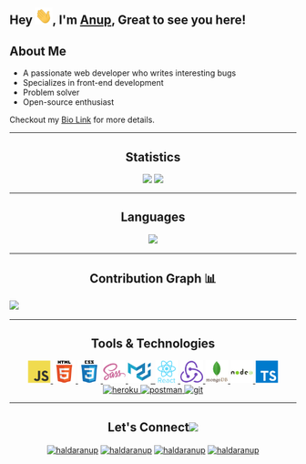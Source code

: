 ## Hey <img src="https://raw.githubusercontent.com/ABSphreak/ABSphreak/master/gifs/Hi.gif" height="29px" />, I'm [Anup](https://anuphaldar.com/), Great to see you here!

## About Me
  -  A passionate web developer who writes interesting bugs
  -  Specializes in front-end development
  -  Problem solver
  -  Open-source enthusiast

Checkout my [Bio Link]([bio.link/haldaranup](https://bio.link/haldaranup)) for more details.
  
  
---
<h2 align="center">Statistics </h2>
<p align="center">
<img width="48%" src="https://github-readme-stats.vercel.app/api?username=haldaranup&show_icons=true&theme=tokyonight" />     
 <img width="48%" src="https://github-readme-streak-stats.herokuapp.com/?user=haldaranup&show_icons=true&theme=tokyonight" />
     <p/>



     
---
<h2 align="center">Languages</h2>
<p align="center">
<img src="https://github-readme-stats.vercel.app/api/top-langs/?username=haldaranup&layout=compact&theme=tokyonight" />
    <p/>

---
<h2 align="center">Contribution Graph 📊</h2>

<img src="https://activity-graph.herokuapp.com/graph?username=haldaranup&theme=chartreuse-dark" />    
    
---
 <h2 align="center">Tools & Technologies </h2>
<p align="center"> <a href="https://developer.mozilla.org/en-US/docs/Web/JavaScript" target="_blank" rel="noreferrer"> <img src="https://raw.githubusercontent.com/devicons/devicon/master/icons/javascript/javascript-original.svg" alt="javascript" width="40" height="40"/> </a> <a href="https://www.w3.org/html/" target="_blank" rel="noreferrer"> <img src="https://raw.githubusercontent.com/devicons/devicon/master/icons/html5/html5-original-wordmark.svg" alt="html5" width="40" height="40"/> <a href="https://www.w3schools.com/css/" target="_blank" rel="noreferrer"> <img src="https://raw.githubusercontent.com/devicons/devicon/master/icons/css3/css3-original-wordmark.svg" alt="css3" width="40" height="40"/> </a> <a href="https://sass-lang.com" target="_blank" rel="noreferrer"> <img src="https://raw.githubusercontent.com/devicons/devicon/master/icons/sass/sass-original.svg" alt="sass" width="40" height="40"/> </a> <a href="https://mui.com" target="_blank" rel="noreferrer">  <img src="https://github.com/devicons/devicon/blob/master/icons/materialui/materialui-original.svg" title="Material UI" alt="Material UI" width="40" height="40"/>&nbsp; </a> <a href="https://reactjs.org/" target="_blank" rel="noreferrer"> <img src="https://raw.githubusercontent.com/devicons/devicon/master/icons/react/react-original-wordmark.svg" alt="react" width="40" height="40"/> </a> <a href="https://redux.js.org" target="_blank" rel="noreferrer"> <img src="https://raw.githubusercontent.com/devicons/devicon/master/icons/redux/redux-original.svg" alt="redux" width="40" height="40"/> </a> <a href="https://www.mongodb.com/" target="_blank" rel="noreferrer"> <img src="https://raw.githubusercontent.com/devicons/devicon/master/icons/mongodb/mongodb-original-wordmark.svg" alt="mongodb" width="40" height="40"/> </a> <a href="https://nodejs.org" target="_blank" rel="noreferrer"> <img src="https://raw.githubusercontent.com/devicons/devicon/master/icons/nodejs/nodejs-original-wordmark.svg" alt="nodejs" width="40" height="40"/> </a> <a href="https://www.typescriptlang.org/" target="_blank" rel="noreferrer"> <img src="https://raw.githubusercontent.com/devicons/devicon/master/icons/typescript/typescript-original.svg" alt="typescript" width="40" height="40"/> </a> <a href="https://heroku.com" target="_blank" rel="noreferrer"> <img src="https://www.vectorlogo.zone/logos/heroku/heroku-icon.svg" alt="heroku" width="40" height="40"/> </a> <a href="https://postman.com" target="_blank" rel="noreferrer"> <img src="https://www.vectorlogo.zone/logos/getpostman/getpostman-icon.svg" alt="postman" width="40" height="40"/> </a> <a href="https://git-scm.com/" target="_blank" rel="noreferrer"> <img src="https://www.vectorlogo.zone/logos/git-scm/git-scm-icon.svg" alt="git" width="40" height="40"/> </a>  </p>



 
 

<!--  <a href="https://expressjs.com" target="_blank" rel="noreferrer"> <img src="https://raw.githubusercontent.com/devicons/devicon/master/icons/express/express-original-wordmark.svg" alt="express" width="40" height="40"/> </a> -->
 

<!-- <a href="https://www.figma.com/" target="_blank" rel="noreferrer"> <img src="https://www.vectorlogo.zone/logos/figma/figma-icon.svg" alt="figma" width="40" height="40"/> </a> -->




___

<h2 align="center">Let's Connect<img src="https://raw.githubusercontent.com/ShahriarShafin/ShahriarShafin/main/Assets/handshake.gif" height="32px"> </h2>

<p align="center">
<a href="https://twitter.com/haldar_anup1" target="_blank"><img align="center" src="https://logodownload.org/wp-content/uploads/2014/09/twitter-logo-6.png" alt="haldaranup" height="28" width="38" /></a>
<a href="https://www.linkedin.com/in/haldar-anup/" target="blank"><img align="center" src="https://raw.githubusercontent.com/rahuldkjain/github-profile-readme-generator/master/src/images/icons/Social/linked-in-alt.svg" alt="haldaranup" height="30" width="42" /></a>
<a href="https://www.instagram.com/haldaranup1/" target="blank"><img align="center" src="https://raw.githubusercontent.com/rahuldkjain/github-profile-readme-generator/master/src/images/icons/Social/instagram.svg" alt="haldaranup" height="30" width="40" /></a>
<a href="https://medium.com/@haldaranup" target="blank"><img align="center" src="https://raw.githubusercontent.com/rahuldkjain/github-profile-readme-generator/master/src/images/icons/Social/medium.svg" alt="haldaranup" height="30" width="40" /></a>
</p>

 


<!-- **haldaranup/haldaranup** is a ✨ _special_ ✨ repository because its `README.md` (this file) appears on your GitHub profile.

Here are some ideas to get you started:

- 🔭 I’m currently working on ...
- 🌱 I’m currently learning ...
- 👯 I’m looking to collaborate on ...
- 🤔 I’m looking for help with ...
- 💬 Ask me about ...
- 📫 How to reach me: ...
- 😄 Pronouns: ...
- ⚡ Fun fact: ... -->

